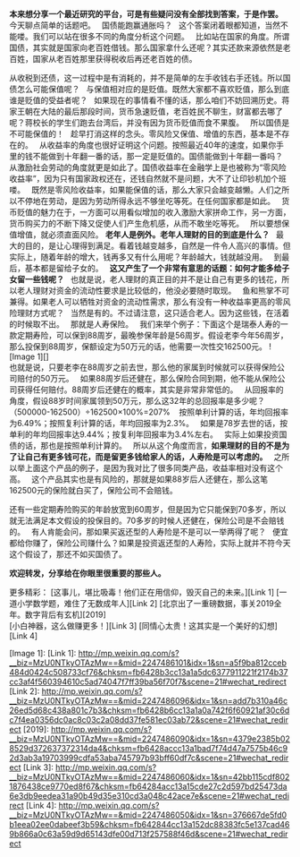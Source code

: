   
**本来想分享一个最近研究的平台，可是有些疑问没有全部找到答案，于是作罢。**
 
今天聊点简单的话题吧。
 
国债能跑赢通胀吗？
 
这个答案闭着眼都知道，当然不能喽。我们可以站在很多不同的角度分析这个问题。
 
比如站在国家的角度。所谓国债，其实就是国家向老百姓借钱。那么国家拿什么还呢？其实还款来源依然是老百姓，国家从老百姓那里获得税收后再还老百姓的债。
  
从收税到还债，这一过程中是有消耗的，并不是简单的左手收钱右手还钱。所以国债怎么可能保值呢？
 
与保值相对应的是贬值。既然大家都不喜欢贬值，那么到底谁是贬值的受益者呢？
 
如果现在的事情看不懂的话，那么咱们不妨回溯历史。蒋家王朝在大陆的最后那段时间，货币急速贬值，老百姓民不聊生，财富都去哪了呢？蒋校长的学生们跑去台湾后，并没有因为货币贬值而食不果腹。
 
所以国债是不可能保值的！
 
趁早打消这样的念头。零风险又保值、增值的东西，基本是不存在的。
 
从收益率的角度也很好证明这个问题。按照最近40年的速度，如果你手里的钱不能做到十年翻一番的话，那一定是贬值的。国债能做到十年翻一番吗？
 
从激励社会劳动的角度就更是如此了。国债收益率在金融学上是也被称为“零风险收益率”，因为只有国家政权还在，还钱自然就不是问题，大不了让印钞机加个班喽。
 
既然是零风险收益率，如果能保值的话，那么大家只会越变越懒。人们之所以不停地在劳动，是因为劳动所得永远不够坐吃等死。在任何国家都是如此。
 
货币贬值的魅力在于，一方面可以用看似增加的收入激励大家拼命工作，另一方面，货币购买力的不断下降又促使人们产生危机感，从而不敢坐吃等死。
 
所以要想保值增值，就必须直面风险。
**老年人是例外。老年人理财的目的到底是什么？**
 
最大的目的，是让心理得到满足。看着钱越变越多，自然是一件令人高兴的事情。但实际上，随着年龄的增大，钱再多又有什么用呢？年龄越大，钱就越没用。
 
到最后，基本都是留给子女的。
 
**这又产生了一个非常有意思的话题：如何才能多给子女留一些钱呢？**
 
也就是说，老人理财的真正目的并不是让自己有更多的钱花，所以老人理财对资金的流动性要求是比较低的，他没必要随时取现。
 
鱼和熊掌不可兼得。如果老人可以牺牲对资金的流动性需求，那么有没有一种收益率更高的零风险理财方式呢？
 
当然是有的。不过请注意，这只适合老人。因为这些钱，在活着的时候取不出。
 
那就是人寿保险。
 
我们来举个例子：下面这个是瑞泰人寿的一款定期寿险，可以保到88周岁，最晚参保年龄是56周岁。假设老李今年56周岁，那么投保到88周岁，保额设定为50万元的话，他需要一次性交162500元。
![Image 1][]
   
也就是说，只要老李在88周岁之前去世，那么他的家属到时候就可以获得保险公司赔付的50万元。
 
如果88周岁后还健在，那么保险合同到期，他不能从保险公司获得任何赔付。88周岁后还健在的概率，其实是非常非常低的。
 
从回报率的角度，假设88岁时间家属领到50万元，那么这32年的总回报率是多少呢？
 
（500000-162500）÷162500×100%=207%    按照单利计算的话，年均回报率为6.49%；按照复利计算的话，年均回报率为2.3%。
 
如果是78岁去世的话，按单利的年均回报率达9.44%；按复利年回报率为3.4%左右。
 
实际上如果投资国债的话，那也是按照单利计算的。
 
所以从这个角度而言，**如果理财的目的不是为了让自己有更多钱可花，而是留更多钱给家人的话，人寿险是可以考虑的。**
 
之所以举上面这个产品的例子，是因为我对比了很多同类产品，收益率相对没有这个高。
 
这个产品其实也是有风险的，那就是如果88岁后人还健在，那么这笔162500元的保险就白买了，保险公司不会赔钱。
  
还有一些定期寿险购买的年龄放宽到60周岁，但是因为它只能保到70多岁，所以就无法满足本文假设的投保目的。70多岁的时候人还健在，保险公司是不会赔钱的。
 
有人肯能会问，那如果买返还型的人寿险是不是可以一举两得了呢？
 
便宜都给你赚了，保险公司赚什么？如果是投资返还型的人寿险，实际上就并不符今天这个假设了，那还不如买国债了。
  
**欢迎转发，分享给在你眼里很重要的那些人。**
  
更多精彩：
[这事儿，堪比吸毒！他们正在用信仰，毁灭自己的未来。][Link 1]
[一道小学数学题，难住了无数成年人][Link 2]
[北京出了一重磅数据，事关2019全年。数字背后有玄机][2019]  
[小白神器，这么做赚更多！][Link 3]
[同情心太贵！这其实是一个美好的幻想][Link 4]

[Image 1]: 
[Link 1]: http://mp.weixin.qq.com/s?__biz=MzU0NTkyOTAzMw==&mid=2247486101&idx=1&sn=a5f9ba812cceb484d0424c508733cf76&chksm=fb6428b3cc13a1a5dc6377911221f2174b37cc3af4f560394610c5ad74047f7ff39ba56f70f7&scene=21#wechat_redirect
[Link 2]: http://mp.weixin.qq.com/s?__biz=MzU0NTkyOTAzMw==&mid=2247486096&idx=1&sn=add7b310a46c26ed5d68c438a801c7b3&chksm=fb6428b6cc13a1a0a742f6f60921af30c6dc7f4ea0356dc0ac8c03c2a08dd37fe581ec03ab72&scene=21#wechat_redirect
[2019]: http://mp.weixin.qq.com/s?__biz=MzU0NTkyOTAzMw==&mid=2247486090&idx=1&sn=4379e2385b028529d372637372314da4&chksm=fb6428accc13a1bad7f74d47a7575b46c92d3ab3a19703999cdfa53aba745797b93bff60df7c&scene=21#wechat_redirect
[Link 3]: http://mp.weixin.qq.com/s?__biz=MzU0NTkyOTAzMw==&mid=2247486060&idx=1&sn=42bb115cdf8021876438ce9770ed8f67&chksm=fb64284acc13a15cde27c2d597bd25473da6e3db9eedea31a90b49d35e310cd3a048c42ace7e&scene=21#wechat_redirect
[Link 4]: http://mp.weixin.qq.com/s?__biz=MzU0NTkyOTAzMw==&mid=2247486050&idx=1&sn=376667de5fd0b1eea02ee0dabeef3b59&chksm=fb642844cc13a152dc88383fc5e137cad469b866a0c63a59d9d65143dfe00d713f257588f46d&scene=21#wechat_redirect